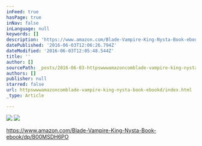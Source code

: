 ```yaml
---
inFeed: true
hasPage: true
inNav: false
inLanguage: null
keywords: []
description: 'https://www.amazon.com/Blade-Vampire-King-Nysta-Book-ebook/dp/B00MSDH6PO'
datePublished: '2016-06-03T12:06:26.794Z'
dateModified: '2016-06-03T12:05:48.544Z'
title: ''
author: []
sourcePath: _posts/2016-06-03-httpswwwamazoncomblade-vampire-king-nysta-book-ebookd.md
authors: []
publisher: null
starred: false
url: httpswwwamazoncomblade-vampire-king-nysta-book-ebookd/index.html
_type: Article

---
```

![](https://the-grid-user-content.s3-us-west-2.amazonaws.com/417aa46e-97a2-416a-a726-eafac8a56701.jpg)
![](https://the-grid-user-content.s3-us-west-2.amazonaws.com/6fd93bbb-65f4-4c1f-9cb1-7c3a1c8c1150.jpg)

https://www.amazon.com/Blade-Vampire-King-Nysta-Book-ebook/dp/B00MSDH6PO